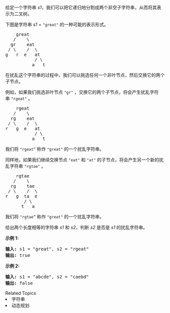 <p>给定一个字符串&nbsp;<em>s1</em>，我们可以把它递归地分割成两个非空子字符串，从而将其表示为二叉树。</p>

<p>下图是字符串&nbsp;<em>s1</em>&nbsp;=&nbsp;<code>&quot;great&quot;</code>&nbsp;的一种可能的表示形式。</p>

<pre>    great
   /    \
  gr    eat
 / \    /  \
g   r  e   at
           / \
          a   t
</pre>

<p>在扰乱这个字符串的过程中，我们可以挑选任何一个非叶节点，然后交换它的两个子节点。</p>

<p>例如，如果我们挑选非叶节点&nbsp;<code>&quot;gr&quot;</code>&nbsp;，交换它的两个子节点，将会产生扰乱字符串&nbsp;<code>&quot;rgeat&quot;</code>&nbsp;。</p>

<pre>    rgeat
   /    \
  rg    eat
 / \    /  \
r   g  e   at
           / \
          a   t
</pre>

<p>我们将&nbsp;<code>&quot;rgeat&rdquo;</code>&nbsp;称作&nbsp;<code>&quot;great&quot;</code>&nbsp;的一个扰乱字符串。</p>

<p>同样地，如果我们继续交换节点&nbsp;<code>&quot;eat&quot;</code>&nbsp;和&nbsp;<code>&quot;at&quot;</code>&nbsp;的子节点，将会产生另一个新的扰乱字符串&nbsp;<code>&quot;rgtae&quot;</code>&nbsp;。</p>

<pre>    rgtae
   /    \
  rg    tae
 / \    /  \
r   g  ta  e
       / \
      t   a
</pre>

<p>我们将&nbsp;<code>&quot;rgtae&rdquo;</code>&nbsp;称作&nbsp;<code>&quot;great&quot;</code>&nbsp;的一个扰乱字符串。</p>

<p>给出两个长度相等的字符串 <em>s1 </em>和&nbsp;<em>s2</em>，判断&nbsp;<em>s2&nbsp;</em>是否是&nbsp;<em>s1&nbsp;</em>的扰乱字符串。</p>

<p><strong>示例&nbsp;1:</strong></p>

<pre><strong>输入:</strong> s1 = &quot;great&quot;, s2 = &quot;rgeat&quot;
<strong>输出:</strong> true
</pre>

<p><strong>示例&nbsp;2:</strong></p>

<pre><strong>输入:</strong> s1 = &quot;abcde&quot;, s2 = &quot;caebd&quot;
<strong>输出:</strong> false</pre>
<div><div>Related Topics</div><div><li>字符串</li><li>动态规划</li></div></div>